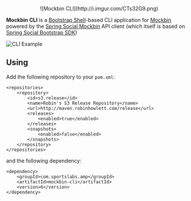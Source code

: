 <p align="center">![Mockbin CLI](http://i.imgur.com/CTs32G9.png)

**Mockbin CLI** is a [Bootstrap Shell](https://github.com/robinhowlett/spring-social-bootstrap/tree/master/bootstrap-shell)-based CLI application for [Mockbin](http://mockbin.com/) powered by the [Spring Social Mockbin](https://github.com/robinhowlett/spring-social-mockbin) API client (which itself is based on [Spring Social Bootstrap SDK](https://github.com/robinhowlett/spring-social-bootstrap/tree/master/spring-social-bootstrap-sdk))

![CLI Example](http://i.imgur.com/8Eca4p3.gif)

## Using

Add the following repository to your `pom.xml`:

	<repositories>
		<repository>
			<id>s3.release</id>
			<name>Robin's S3 Release Repository</name>
			<url>http://maven.robinhowlett.com/release</url>
			<releases>
				<enabled>true</enabled>
			</releases>
			<snapshots>
				<enabled>false</enabled>
			</snapshots>
		</repository>
	</repositories>

and the following dependency:

    <dependency>
        <groupId>com.sportslabs.amp</groupId>
        <artifactId>mockbin-cli</artifactId>
        <version>6</version>
    </dependency>
